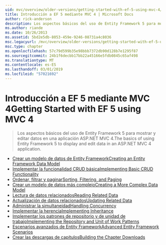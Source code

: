 ```yaml
---
uid: mvc/overview/older-versions/getting-started-with-ef-5-using-mvc-4/index
title: Introducción a EF 5 mediante MVC 4 | Microsoft Docs
author: rick-anderson
description: Los aspectos básicos del uso de Entity Framework 5 para mostrar y editar datos en una aplicación ASP.NET MVC 4.
ms.author: riande
ms.date: 10/26/2013
ms.assetid: 5bd2e5db-8053-459e-9246-08731a4c8036
msc.legacyurl: /mvc/overview/older-versions/getting-started-with-ef-5-using-mvc-4
msc.type: chapter
ms.openlocfilehash: 57c79d599b35e98bbb7372db90d128b7e1295f87
ms.sourcegitcommit: 24b1f6decbb17bb22a45166e5fdb0845c65af498
ms.translationtype: MT
ms.contentlocale: es-ES
ms.lasthandoff: 03/01/2019
ms.locfileid: "57021692"
---
```

<a name="getting-started-with-ef-5-using-mvc-4"></a><span data-ttu-id="d52f6-103">Introducción a EF 5 mediante MVC 4</span><span class="sxs-lookup"><span data-stu-id="d52f6-103">Getting Started with EF 5 using MVC 4</span></span>
====================
> <span data-ttu-id="d52f6-104">Los aspectos básicos del uso de Entity Framework 5 para mostrar y editar datos en una aplicación ASP.NET MVC 4.</span><span class="sxs-lookup"><span data-stu-id="d52f6-104">The basics of using Entity Framework 5 to display and edit data in an ASP.NET MVC 4 application.</span></span>


- [<span data-ttu-id="d52f6-105">Crear un modelo de datos de Entity Framework</span><span class="sxs-lookup"><span data-stu-id="d52f6-105">Creating an Entity Framework Data Model</span></span>](creating-an-entity-framework-data-model-for-an-asp-net-mvc-application.md)
- [<span data-ttu-id="d52f6-106">Implementar la funcionalidad CRUD básica</span><span class="sxs-lookup"><span data-stu-id="d52f6-106">Implementing Basic CRUD Functionality</span></span>](implementing-basic-crud-functionality-with-the-entity-framework-in-asp-net-mvc-application.md)
- [<span data-ttu-id="d52f6-107">Ordenar, filtrar y paginar</span><span class="sxs-lookup"><span data-stu-id="d52f6-107">Sorting, Filtering, and Paging</span></span>](sorting-filtering-and-paging-with-the-entity-framework-in-an-asp-net-mvc-application.md)
- [<span data-ttu-id="d52f6-108">Crear un modelo de datos más complejo</span><span class="sxs-lookup"><span data-stu-id="d52f6-108">Creating a More Complex Data Model</span></span>](creating-a-more-complex-data-model-for-an-asp-net-mvc-application.md)
- [<span data-ttu-id="d52f6-109">Lectura de datos relacionados</span><span class="sxs-lookup"><span data-stu-id="d52f6-109">Reading Related Data</span></span>](reading-related-data-with-the-entity-framework-in-an-asp-net-mvc-application.md)
- [<span data-ttu-id="d52f6-110">Actualización de datos relacionados</span><span class="sxs-lookup"><span data-stu-id="d52f6-110">Updating Related Data</span></span>](updating-related-data-with-the-entity-framework-in-an-asp-net-mvc-application.md)
- [<span data-ttu-id="d52f6-111">Administrar la simultaneidad</span><span class="sxs-lookup"><span data-stu-id="d52f6-111">Handling Concurrency</span></span>](handling-concurrency-with-the-entity-framework-in-an-asp-net-mvc-application.md)
- [<span data-ttu-id="d52f6-112">Implementar la herencia</span><span class="sxs-lookup"><span data-stu-id="d52f6-112">Implementing Inheritance</span></span>](implementing-inheritance-with-the-entity-framework-in-an-asp-net-mvc-application.md)
- [<span data-ttu-id="d52f6-113">Implementar los patrones de repositorio y de unidad de trabajo</span><span class="sxs-lookup"><span data-stu-id="d52f6-113">Implementing the Repository and Unit of Work Patterns</span></span>](implementing-the-repository-and-unit-of-work-patterns-in-an-asp-net-mvc-application.md)
- [<span data-ttu-id="d52f6-114">Escenarios avanzados de Entity Framework</span><span class="sxs-lookup"><span data-stu-id="d52f6-114">Advanced Entity Framework Scenarios</span></span>](advanced-entity-framework-scenarios-for-an-mvc-web-application.md)
- [<span data-ttu-id="d52f6-115">Crear las descargas de capítulos</span><span class="sxs-lookup"><span data-stu-id="d52f6-115">Building the Chapter Downloads</span></span>](building-the-ef5-mvc4-chapter-downloads.md)
